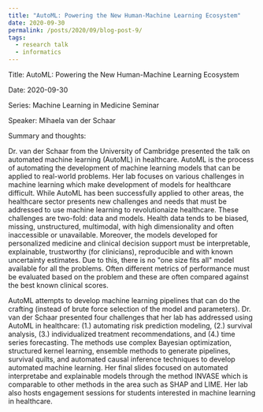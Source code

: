 ```yaml
---
title: "AutoML: Powering the New Human-Machine Learning Ecosystem"
date: 2020-09-30
permalink: /posts/2020/09/blog-post-9/
tags:
  - research talk
  - informatics
---
```


Title: AutoML: Powering the New Human-Machine Learning Ecosystem

Date: 2020-09-30

Series: Machine Learning in Medicine Seminar

Speaker: Mihaela van der Schaar

Summary and thoughts:

Dr. van der Schaar from the University of Cambridge presented the talk on automated machine learning (AutoML) in healthcare. AutoML is the process of automating the development of machine learning models that can be applied to real-world problems. Her lab focuses on various challenges in machine learning which make development of models for healthcare difficult. While AutoML has been successfully applied to other areas, the healthcare sector presents new challenges and needs that must be addressed to use machine learning to revolutionaize healthcare. These challenges are two-fold: data and models. Health data tends to be biased, missing, unstructured, multimodal, with high dimensionality and often inaccessible or unavailable. Moreover, the models developed for personalized medicine and clinical decision support must be interpretable, explainable, trustworthy (for clinicians), reproducible and with known uncertainty estimates. Due to this, there is no "one size fits all" model available for all the problems. Often different metrics of performance must be evaluated based on the problem and these are often compared against the best known clinical scores.

AutoML attempts to develop machine learning pipelines that can do the crafting (instead of brute force selection of the model and parameters). Dr. van der Schaar presented four challenges that her lab has addressed using AutoML in healthcare: (1.) automating risk prediction modeling, (2.) survival analysis, (3.) individualized treatment recommendations, and (4.) time series forecasting. The methods use complex Bayesian optimization, structured kernel learning, ensemble methods to generate pipelines, survival quilts, and automated causal inference techniques to develop automated machine learning. Her final slides focused on automated interpretabe and explainable models through the method INVASE which is comparable to other methods in the area such as SHAP and LIME. Her lab also hosts engagement sessions for students interested in machine learning in healthcare. 






